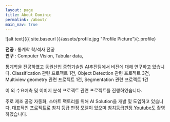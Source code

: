 ```yaml
---
layout: page
title: About Dominic
permalink: /about/
main_nav: true
---
```


![alt text]({{ site.baseurl }}/assets/profile.jpg "Profile Picture"){:.profile}

**전공** : 통계학 학/석사 전공 <br>
**연구** : Computer Vision, Tabular data, 


통계학을 전공하였고 동원산업 종합기술원 AI추진팀에서 비전에 대해 연구하고 있습니다.
Classification 관련 프로젝트 1건,
Object Detection 관련 프로젝트 3건,
Multiview geometry 관련 프로젝트 1건,
Segmentation 관련 프로젝트 1건

이 외 수요예측 및 이미지 분석 프로젝트 관련 프로젝트를 진행하였습니다.

주로 제조 공정 자동화, 스마트 팩토리를 위해 AI Solution을 개발 및 도입하고 있습니다.
대표적인 프로젝트로 참치 등급 판정 모델이 있으며 [참치등급판정 Youtube](https://www.youtube.com/watch?v=9dwT5jG_vv4&t=8s)도 촬영하였습니다.




[centrarium]: https://github.com/bencentra/centrarium
[bencentra]: http://bencentra.com
[jekyll]: https://github.com/jekyll/jekyll
